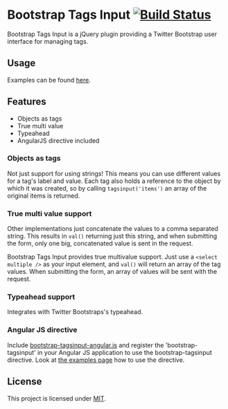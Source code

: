# Bootstrap Tags Input [![Build Status](https://travis-ci.org/TimSchlechter/bootstrap-tagsinput.png?branch=master)](https://travis-ci.org/TimSchlechter/bootstrap-tagsinput)
Bootstrap Tags Input is a jQuery plugin providing a Twitter Bootstrap user interface for managing tags.

## Usage
Examples can be found [here](http://timschlechter.github.com/bootstrap-tagsinput/examples/).

## Features
* Objects as tags
* True multi value
* Typeahead
* AngularJS directive included

### Objects as tags
Not just support for using strings! This means you can use different values
for a tag's label and value. Each tag also holds a reference to the object
by which it was created, so by calling <code>tagsinput('items')</code> an
array of the original items is returned.
  
### True multi value support
Other implementations just concatenate the values to a comma separated string.
This results in <code>val()</code> returning just this string, and when
submitting the form, only one big, concatenated value is sent in the request.

Bootstrap Tags Input provides true multivalue support. Just use a 
<code>&lt;select multiple /&gt;</code> as your input element, and 
<code>val()</code> will return an array of the tag values. When submitting the
form, an array of values will be sent with the request.

### Typeahead support
Integrates with Twitter Bootstraps's typeahead.

### Angular JS directive
Include [bootstrap-tagsinput-angular.js](https://github.com/TimSchlechter/bootstrap-tagsinput/blob/master/src/bootstrap-tagsinput-angular.js) and register the 'bootstrap-tagsinput' in your Angular JS application to use the bootstrap-tagsinput directive. Look at [the examples page](http://timschlechter.github.io/bootstrap-tagsinput/examples/#angular) how to use the directive.

## License
This project is licensed under [MIT](https://raw.github.com/TimSchlechter/bootstrap-tagsinput/master/LICENSE "Read more about the MIT license").